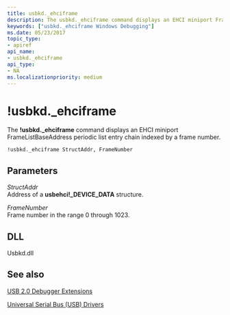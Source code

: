 ```yaml
---
title: usbkd._ehciframe
description: The usbkd._ehciframe command displays an EHCI miniport FrameListBaseAddress periodic list entry chain indexed by a frame number.
keywords: ["usbkd._ehciframe Windows Debugging"]
ms.date: 05/23/2017
topic_type:
- apiref
api_name:
- usbkd._ehciframe
api_type:
- NA
ms.localizationpriority: medium
---
```


# !usbkd.\_ehciframe


The **!usbkd.\_ehciframe** command displays an EHCI miniport FrameListBaseAddress periodic list entry chain indexed by a frame number.

```dbgcmd
!usbkd._ehciframe StructAddr, FrameNumber
```

## <span id="ddk__devobj_dbg"></span><span id="DDK__DEVOBJ_DBG"></span>Parameters


<span id="_______StructAddr______"></span><span id="_______structaddr______"></span><span id="_______STRUCTADDR______"></span> *StructAddr*   
Address of a **usbehci!\_DEVICE\_DATA** structure.

<span id="_______FrameNumber______"></span><span id="_______framenumber______"></span><span id="_______FRAMENUMBER______"></span> *FrameNumber*   
Frame number in the range 0 through 1023.

## <span id="DLL"></span><span id="dll"></span>DLL


Usbkd.dll

## <span id="see_also"></span>See also


[USB 2.0 Debugger Extensions](usb-2-0-extensions.md)

[Universal Serial Bus (USB) Drivers](../usbcon/index.md)

 

